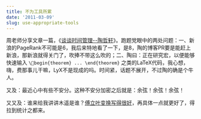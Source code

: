 ```yaml
---
title: 不为工具所累
date: '2011-03-09'
slug: use-appropriate-tools
---
```


周老师分享文章一篇，《[谈谈时间管理--陶哲轩](https://www.douban.com/group/topic/8204945/)》。跑题党眼中的两处问题：一、新浪的PageRank不可能是6，我后来特地看了一下，是8，陶的博客PR要是能赶上新浪，那新浪就得关门了，吹捧不带这么吹的；二、陶曰：正在研究宏，以便能够快速输入 `\begin{theorem} ... \end{theorem}` 之类的LaTeX代码，我心想，嗨，费那事儿干嘛，LyX不是现成的吗。时间紧，话题不展开，不过陶的确是个牛人。

又及：最近心中有些不安分。这种不安分加密之后就是：余弦！余弦！余弦！

又又及：谁来给我讲讲木遥是谁？[傅立叶变换写得很好](http://imaginary.farmostwood.net/542.html)，再具体一点就更好了，得拉到统计之都来。

